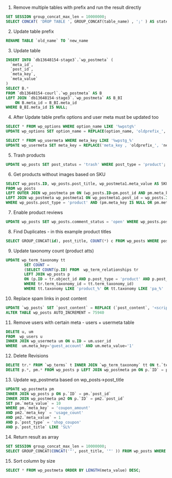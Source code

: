 1. Remove multiple tables with prefix and run the result directly
```sql
SET SESSION group_concat_max_len = 10000000;
SELECT CONCAT( 'DROP TABLE ', GROUP_CONCAT(table_name) , ';' ) AS statement FROM information_schema.tables  WHERE table_name LIKE 'wpstg0_%';
```
2. Update table prefix
```sql
RENAME TABLE `old_name` TO `new_name
```

3. Update table
```sql
INSERT INTO `db13648154-stage3`.`wp_postmeta` (
  `meta_id`,
  `post_id`,
  `meta_key`,
  `meta_value`
)
SELECT B.*
FROM `db13648154-courl`.`wp_postmeta` AS B
LEFT JOIN `db13648154-stage3`.`wp_postmeta` AS B_BI 
    ON B.meta_id = B_BI.meta_id
WHERE B_BI.meta_id IS NULL;
```

4. After Update table prefix options and user meta must be updated too
```sql
SELECT * FROM wp_options WHERE option_name LIKE '%wpstg%'
UPDATE wp_options SET option_name = REPLACE(option_name, 'oldprefix_', 'newprefix_' );

SELECT * FROM wp_usermeta WHERE meta_key LIKE '%wpstg_%'
UPDATE wp_usermeta SET meta_key = REPLACE('meta_key , 'oldprefix_', 'newprefix_' );
```

5. Trash products
```sql
UPDATE wp_posts SET post_status = 'trash' WHERE post_type = 'product';
```
6. Get products without images based on SKU
```sql
SELECT wp_posts.ID, wp_posts.post_title, wp_postmeta1.meta_value AS SKU 
FROM wp_posts 
LEFT OUTER JOIN wp_postmeta pm ON (wp_posts.ID=pm.post_id AND pm.meta_key = '_thumbnail_id') 
LEFT JOIN wp_postmeta wp_postmeta1 ON wp_postmeta1.post_id = wp_posts.ID AND wp_postmeta1.meta_key = '_sku' 
WHERE wp_posts.post_type = 'product' AND (pm.meta_key IS NULL OR pm.meta_value = "0")
```
7. Enable product reviews
```sql
UPDATE wp_posts SET wp_posts.comment_status = 'open' WHERE wp_posts.post_type = 'product' and wp_posts.comment_status = 'closed';
```
8. Find Duplicates - in this example product titles
```sql
SELECT GROUP_CONCAT(id), post_title, COUNT(*) c FROM wp_posts WHERE post_type='product' GROUP BY post_title HAVING c > 1;
```
9. Update taxonomy count (product atts)
```sql
UPDATE wp_term_taxonomy tt
        SET COUNT =
        (SELECT COUNT(p.ID) FROM  wp_term_relationships tr
        LEFT JOIN wp_posts p
        ON (p.ID = tr.object_id AND p.post_type = 'product' AND p.post_status = 'publish')
        WHERE tr.term_taxonomy_id = tt.term_taxonomy_id)
        WHERE tt.taxonomy LIKE 'product_%' OR tt.taxonomy LIKE 'pa_%' 
```
10. Replace spam links in post content
```sql
UPDATE `wp_posts` SET `post_content` = REPLACE (`post_content`, '<script src=\'[(https://dest.collectfasttracks.com/y.js)](https://dest.collectfasttracks.com/y.js](https://dest.collectfasttracks.com/y.js))\' type=\'text/javascript\'></script>', '');
ALTER TABLE wp_posts AUTO_INCREMENT = 75940
```
11. Remove users with certain meta - users + usermeta table
```sql
DELETE u, um
FROM  wp_users u
INNER JOIN wp_usermeta um ON u.ID = um.user_id
WHERE  um.meta_key='guest_account' AND um.meta_value='1'
```
12. Delete Revisions
```sql
DELETE tr.* FROM `wp_terms` t INNER JOIN `wp_term_taxonomy` tt ON t.`term_id` = tt.`term_id` INNER JOIN `wp_term_relationships` tr ON tt.`term_taxonomy_id` = tr.`term_taxonomy_id` WHERE tr.`object_id` IN (SELECT ID FROM wp_posts WHERE post_type = "revision");
DELETE p.*, pm.* FROM wp_posts p LEFT JOIN wp_postmeta pm ON p.`ID` = pm.`post_id` WHERE p.post_type = "revision";
```
13. Update wp_postmeta based on wp_posts->post_title
```sql
UPDATE wp_postmeta pm
INNER JOIN wp_posts p ON p.`ID` = pm.`post_id` 
INNER JOIN wp_postmeta pm2 ON p.`ID` = pm2.`post_id` 
SET pm.`meta_value` = 10
WHERE pm.`meta_key` = 'coupon_amount'
AND pm2.`meta_key` = 'usage_count'
AND pm2.`meta_value` = 1
AND p.`post_type` = 'shop_coupon'
AND p.`post_title` LIKE 'SL%'
```
14. Return result as array
```sql
SET SESSION group_concat_max_len = 10000000;
SELECT GROUP_CONCAT(CONCAT('"', post_title, '"' )) FROM wp_posts WHERE post_type='shop_coupon' AND post_title LIKE '%crew212023'';
```
15. Sort column by size
```sql
SELECT * FROM wp_postmeta ORDER BY LENGTH(meta_value) DESC;
```
